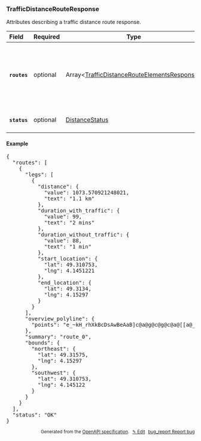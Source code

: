 <!--- This is a generated file, do not edit! -->
<!--- [START woosmap_http_schema_trafficdistancerouteresponse] -->
<h3 class="schema-object" id="TrafficDistanceRouteResponse">TrafficDistanceRouteResponse</h3>

Attributes describing a traffic distance route response.

| Field                                                                                                             | Required | Type                                                                                                                              | Description                                                                                                                                                                                                                                                                |
| :---------------------------------------------------------------------------------------------------------------- | -------- | --------------------------------------------------------------------------------------------------------------------------------- | -------------------------------------------------------------------------------------------------------------------------------------------------------------------------------------------------------------------------------------------------------------------------- |
| <h4 id="TrafficDistanceRouteResponse-routes" class="add-link schema-object-property-key"><code>routes</code></h4> | optional | Array&lt;[TrafficDistanceRouteElementsResponse](#TrafficDistanceRouteElementsResponse "TrafficDistanceRouteElementsResponse")&gt; | <div class="ref-property-description"><p>Contains an array of routes from origin to destination (only one if alternatives is not specified)</p><p>See <a href="#TrafficDistanceRouteElementsResponse">TrafficDistanceRouteElementsResponse</a> for more information.</div> |
| <h4 id="TrafficDistanceRouteResponse-status" class="add-link schema-object-property-key"><code>status</code></h4> | optional | [DistanceStatus](#DistanceStatus "DistanceStatus")                                                                                | See [DistanceStatus](#DistanceStatus "DistanceStatus") for more information.                                                                                                                                                                                               |

<h4 class="schema-object-example" id="TrafficDistanceRouteResponse-example">Example</h4>

<pre class="notranslate lang-json prettyprint">{
  "routes": [
    {
      "legs": [
        {
          "distance": {
            "value": 1073.570921248021,
            "text": "1.1 km"
          },
          "duration_with_traffic": {
            "value": 99,
            "text": "2 mins"
          },
          "duration_without_traffic": {
            "value": 88,
            "text": "1 min"
          },
          "start_location": {
            "lat": 49.310753,
            "lng": 4.1451221
          },
          "end_location": {
            "lat": 49.3134,
            "lng": 4.15297
          }
        }
      ],
      "overview_polyline": {
        "points": "e_~kH_rhXkBcDsAwBeAaB]c@a@g@c@g@c@a@[[a@_@YS[Ui@Y]O]K_@Gc@Gi@AcBCg@?_@ESCOMMMMUKYI]Ow@FIFMBI@G@O?IAMCMCKjCsDNShBaCDFDDDBF@F?FABADABEBCBKBM@M?KAKCKCG|@kAfA}A"
      },
      "summary": "route_0",
      "bounds": {
        "northeast": {
          "lat": 49.31575,
          "lng": 4.15297
        },
        "southwest": {
          "lat": 49.310753,
          "lng": 4.145122
        }
      }
    }
  ],
  "status": "OK"
}</pre>

<p style="text-align: right; font-size: smaller;">Generated from the <a data-label="openapi-github" href="https://github.com/woosmap/openapi-specification" title="Woosmap OpenAPI Specification" class="external">OpenAPI specification</a>.
<a data-label="openapi-github-woosmap-http-schema-trafficdistancerouteresponse" data-action="edit" style="margin-left: 5px;" href="https://github.com/woosmap/openapi-specification/blob/main/specification/schemas/TrafficDistanceRouteResponse.yml" title="Edit on GitHub">✎ Edit</a>
<a data-label="openapi-github-woosmap-http-schema-trafficdistancerouteresponse" data-action="bug" style="margin-left: 5px;" href="https://github.com/woosmap/openapi-specification/issues/new?assignees=&labels=type%3A+bug%2C+triage+me&template=bug_report.md&title=[schemas] Bug - TrafficDistanceRouteResponse" title="File bug for schemas on GitHub"><span class="material-icons">bug_report</span> Report bug</a>
</p>

<!--- [END woosmap_http_schema_trafficdistancerouteresponse] -->

